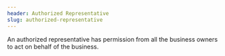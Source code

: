 ```yaml
---
header: Authorized Representative
slug: authorized-representative
---
```

A﻿n authorized representative has permission from all the business owners to act on behalf of the business. 